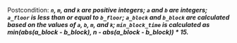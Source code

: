 Postcondition: ***`n`, `m`, and `k` are positive integers; `a` and `b` are integers; `a_floor` is less than or equal to `b_floor`; `a_block` and `b_block` are calculated based on the values of `a`, `b`, `m`, and `k`; `min_block_time` is calculated as min(abs(a_block - b_block), n - abs(a_block - b_block)) * 15.***